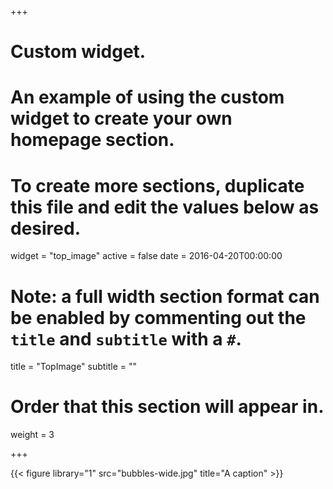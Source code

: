 +++
# Custom widget.
# An example of using the custom widget to create your own homepage section.
# To create more sections, duplicate this file and edit the values below as desired.
widget = "top_image"
active = false
date = 2016-04-20T00:00:00

# Note: a full width section format can be enabled by commenting out the `title` and `subtitle` with a `#`.
title = "TopImage"
subtitle = ""

# Order that this section will appear in.
weight = 3


+++

{{< figure library="1" src="bubbles-wide.jpg" title="A caption" >}}